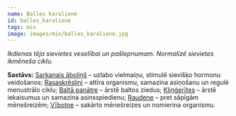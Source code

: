 ```yaml
---
name: Balles karaliene
id: balles_karaliene
tags: mix
image: images/mix/balles_karaliene.jpg
---
```

*Ikdienas tēja sievietes veselībai un pašlepnumam. Normalizē sievietes ikmēneša ciklu.*

**Sastāvs:**
<a href="https://www.danga.lv/mono/#sarkanais_abolins">Sarkanais āboliņš</a> – uzlabo vielmaiņu, stimulē sievišķo hormonu veidošanos;
<a href="https://www.danga.lv/mono/#rasaskreslini">Rasaskrēsliņi</a> – attīra organismu, samazina asiņošanu un regulē menustrālo ciklu;
<a href="https://www.danga.lv/mono/#balta_panatre">Baltā panātre</a> – ārstē baltos ziedus;
<a href="https://www.danga.lv/mono/#klingerites">Kliņģerītes</a> – ārstē iekaisumus un samazina asinsspiedienu;
<a href="https://www.danga.lv/mono/#raudene">Raudene</a> – pret sāpīgām mēnešreizēm;
<a href="https://www.danga.lv/mono/#vibotne">Vībotne</a> – sakārto mēnešreizes un nomierina organismu.